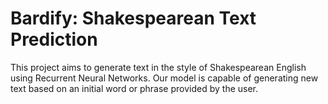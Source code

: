 # Bardify: Shakespearean Text Prediction

This project aims to generate text in the style of Shakespearean English using Recurrent Neural Networks. Our model is capable of generating new text based on an initial word or phrase provided by the user.
